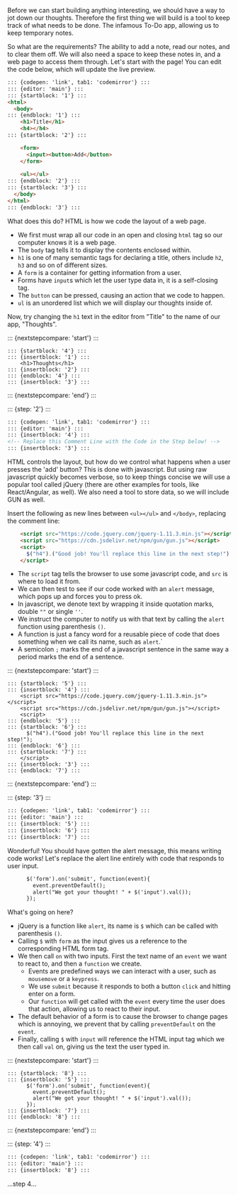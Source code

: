 Before we can start building anything interesting, we should have a way to jot down our thoughts. Therefore the first thing we will build is a tool to keep track of what needs to be done. The infamous To-Do app, allowing us to keep temporary notes.

So what are the requirements? The ability to add a note, read our notes, and to clear them off. We will also need a space to keep these notes in, and a web page to access them through. Let's start with the page! You can edit the code below, which will update the live preview.

```html
::: {codepen: 'link', tab1: 'codemirror'} :::
::: {editor: 'main'} :::
::: {startblock: '1'} :::
<html>
  <body>
::: {endblock: '1'} :::
    <h1>Title</h1>
    <h4></h4>
::: {startblock: '2'} :::

    <form>
      <input><button>Add</button>
    </form>
			
    <ul></ul>
::: {endblock: '2'} :::
::: {startblock: '3'} :::
  </body>
</html>
::: {endblock: '3'} :::
```
What does this do? HTML is how we code the layout of a web page.

- We first must wrap all our code in an open and closing `html` tag so our computer knows it is a web page.
- The `body` tag tells it to display the contents enclosed within.
- `h1` is one of many semantic tags for declaring a title, others include `h2`, `h3` and so on of different sizes.
- A `form` is a container for getting information from a user.
- Forms have `input`s which let the user type data in, it is a self-closing tag.
- The `button` can be pressed, causing an action that we code to happen.
- `ul` is an unordered list which we will display our thoughts inside of.

Now, try changing the `h1` text in the editor from "Title" to the name of our app, "Thoughts".

::: {nextstepcompare: 'start'} :::
```
::: {startblock: '4'} :::
::: {insertblock: '1'} :::
    <h1>Thoughts</h1>
::: {insertblock: '2'} :::
::: {endblock: '4'} :::
::: {insertblock: '3'} :::
```
::: {nextstepcompare: 'end'} :::

::: {step: '2'} :::

```html
::: {codepen: 'link', tab1: 'codemirror'} :::
::: {editor: 'main'} :::
::: {insertblock: '4'} :::
<!-- Replace this Comment Line with the Code in the Step below! -->
::: {insertblock: '3'} :::
```

HTML controls the layout, but how do we control what happens when a user presses the 'add' button? This is done with javascript. But using raw javascript quickly becomes verbose, so to keep things concise we will use a popular tool called jQuery (there are other examples for tools, like React/Angular, as well). We also need a tool to store data, so we will include GUN as well.

Insert the following as new lines between `<ul></ul>` and `</body>`, replacing the comment line:
```html
    <script src="https://code.jquery.com/jquery-1.11.3.min.js"></script>
    <script src="https://cdn.jsdelivr.net/npm/gun/gun.js"></script>
    <script>
      $("h4").("Good job! You'll replace this line in the next step!");
    </script>
```

- The `script` tag tells the browser to use some javascript code, and `src` is where to load it from.
- We can then test to see if our code worked with an `alert` message, which pops up and forces you to press ok.
- In javascript, we denote text by wrapping it inside quotation marks, double `""` or single `''`.
- We instruct the computer to notify us with that text by calling the `alert` function using parenthesis `()`.
- A function is just a fancy word for a reusable piece of code that does something when we call its name, such as `alert`.`
- A semicolon `;` marks the end of a javascript sentence in the same way a period marks the end of a sentence.

::: {nextstepcompare: 'start'} :::
```
::: {startblock: '5'} :::
::: {insertblock: '4'} :::
    <script src="https://code.jquery.com/jquery-1.11.3.min.js"></script>
    <script src="https://cdn.jsdelivr.net/npm/gun/gun.js"></script>
    <script>
::: {endblock: '5'} :::
::: {startblock: '6'} :::
      $("h4").("Good job! You'll replace this line in the next step!");
::: {endblock: '6'} :::
::: {startblock: '7'} :::
    </script>
::: {insertblock: '3'} :::
::: {endblock: '7'} :::
```
::: {nextstepcompare: 'end'} :::

::: {step: '3'} :::

```html
::: {codepen: 'link', tab1: 'codemirror'} :::
::: {editor: 'main'} :::
::: {insertblock: '5'} :::
::: {insertblock: '6'} :::
::: {insertblock: '7'} :::
```

Wonderful! You should have gotten the alert message, this means writing code works! Let's replace the alert line entirely with code that responds to user input.

```html
      $('form').on('submit', function(event){
        event.preventDefault();
        alert("We got your thought! " + $('input').val());
      });
```

What's going on here?

- jQuery is a function like `alert`, its name is `$` which can be called with parenthesis `()`.
- Calling `$` with `form` as the input gives us a reference to the corresponding HTML form tag.
- We then call `on` with two inputs. First the text name of an `event` we want to react to, and then a `function` we create.
  - Events are predefined ways we can interact with a user, such as `mousemove` or a `keypress`.
  - We use `submit` because it responds to both a button `click` and hitting enter on a form.
  - Our `function` will get called with the `event` every time the user does that action, allowing us to react to their input.
- The default behavior of a form is to cause the browser to change pages which is annoying, we prevent that by calling `preventDefault` on the `event`.
- Finally, calling `$` with `input` will reference the HTML input tag which we then call `val` on, giving us the text the user typed in.

::: {nextstepcompare: 'start'} :::
```
::: {startblock: '8'} :::
::: {insertblock: '5'} :::
      $('form').on('submit', function(event){
        event.preventDefault();
        alert("We got your thought! " + $('input').val());
      });
::: {insertblock: '7'} :::
::: {endblock: '8'} :::
```
::: {nextstepcompare: 'end'} :::

::: {step: '4'} :::

```html
::: {codepen: 'link', tab1: 'codemirror'} :::
::: {editor: 'main'} :::
::: {insertblock: '8'} :::
```

...step 4...